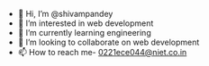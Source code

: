 - 👋 Hi, I’m @shivampandey
- 👀 I’m interested in web development 
- 🌱 I’m currently learning engineering
- 💞️ I’m looking to collaborate on web development
- 📫 How to reach me- 0221ece044@niet.co.in

<!---
shivashakti789/shivashakti789 is a ✨ special ✨ repository because its `README.md` (this file) appears on your GitHub profile.
You can click the Preview link to take a look at your changes.
--->
